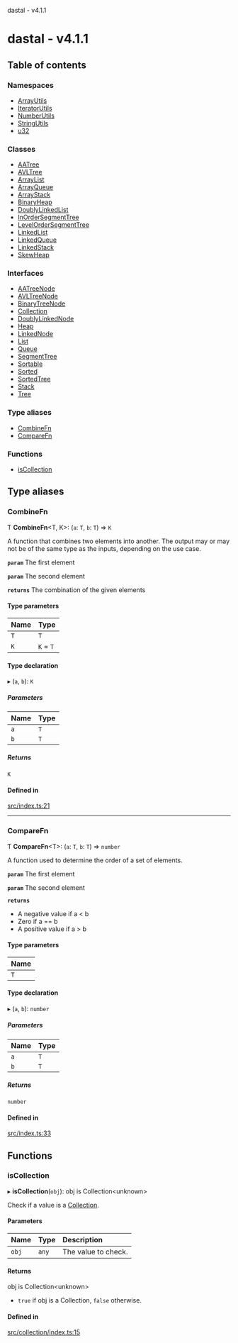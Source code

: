 dastal - v4.1.1

# dastal - v4.1.1

## Table of contents

### Namespaces

- [ArrayUtils](modules/arrayutils.md)
- [IteratorUtils](modules/iteratorutils.md)
- [NumberUtils](modules/numberutils.md)
- [StringUtils](modules/stringutils.md)
- [u32](modules/u32.md)

### Classes

- [AATree](classes/aatree.md)
- [AVLTree](classes/avltree.md)
- [ArrayList](classes/arraylist.md)
- [ArrayQueue](classes/arrayqueue.md)
- [ArrayStack](classes/arraystack.md)
- [BinaryHeap](classes/binaryheap.md)
- [DoublyLinkedList](classes/doublylinkedlist.md)
- [InOrderSegmentTree](classes/inordersegmenttree.md)
- [LevelOrderSegmentTree](classes/levelordersegmenttree.md)
- [LinkedList](classes/linkedlist.md)
- [LinkedQueue](classes/linkedqueue.md)
- [LinkedStack](classes/linkedstack.md)
- [SkewHeap](classes/skewheap.md)

### Interfaces

- [AATreeNode](interfaces/aatreenode.md)
- [AVLTreeNode](interfaces/avltreenode.md)
- [BinaryTreeNode](interfaces/binarytreenode.md)
- [Collection](interfaces/collection.md)
- [DoublyLinkedNode](interfaces/doublylinkednode.md)
- [Heap](interfaces/heap.md)
- [LinkedNode](interfaces/linkednode.md)
- [List](interfaces/list.md)
- [Queue](interfaces/queue.md)
- [SegmentTree](interfaces/segmenttree.md)
- [Sortable](interfaces/sortable.md)
- [Sorted](interfaces/sorted.md)
- [SortedTree](interfaces/sortedtree.md)
- [Stack](interfaces/stack.md)
- [Tree](interfaces/tree.md)

### Type aliases

- [CombineFn](README.md#combinefn)
- [CompareFn](README.md#comparefn)

### Functions

- [isCollection](README.md#iscollection)

## Type aliases

### CombineFn

Ƭ **CombineFn**<T, K\>: (`a`: `T`, `b`: `T`) => `K`

A function that combines two elements into another.
The output may or may not be of the same type as
the inputs, depending on the use case.

**`param`** The first element

**`param`** The second element

**`returns`** The combination of the given elements

#### Type parameters

| Name | Type |
| :------ | :------ |
| `T` | `T` |
| `K` | `K` = `T` |

#### Type declaration

▸ (`a`, `b`): `K`

##### Parameters

| Name | Type |
| :------ | :------ |
| `a` | `T` |
| `b` | `T` |

##### Returns

`K`

#### Defined in

[src/index.ts:21](https://github.com/havelessbemore/dastal/blob/351eddf/src/index.ts#L21)

___

### CompareFn

Ƭ **CompareFn**<T\>: (`a`: `T`, `b`: `T`) => `number`

A function used to determine the order of a set of elements.

**`param`** The first element

**`param`** The second element

**`returns`**
- A negative value if a < b
- Zero if a == b
- A positive value if a > b

#### Type parameters

| Name |
| :------ |
| `T` |

#### Type declaration

▸ (`a`, `b`): `number`

##### Parameters

| Name | Type |
| :------ | :------ |
| `a` | `T` |
| `b` | `T` |

##### Returns

`number`

#### Defined in

[src/index.ts:33](https://github.com/havelessbemore/dastal/blob/351eddf/src/index.ts#L33)

## Functions

### isCollection

▸ **isCollection**(`obj`): obj is Collection<unknown\>

Check if a value is a [Collection](interfaces/collection.md).

#### Parameters

| Name | Type | Description |
| :------ | :------ | :------ |
| `obj` | `any` | The value to check. |

#### Returns

obj is Collection<unknown\>

- `true` if obj is a Collection, `false` otherwise.

#### Defined in

[src/collection/index.ts:15](https://github.com/havelessbemore/dastal/blob/351eddf/src/collection/index.ts#L15)
